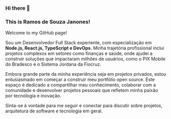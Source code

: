 ### Hi there 👋
### This is Ramos de Souza Janones!

Welcome to my GitHub page!

Sou um Desenvolvedor Full Stack experiente, com especialização em **Node.js, React.js, TypeScript e DevOps**. Minha trajetória profissional inclui projetos complexos em setores como finanças e saúde, onde ajudei a construir soluções que impactaram milhões de usuários, como o PIX Mobile do Bradesco e o Sistema Jordana da Fiocruz.

Embora grande parte da minha experiência seja em projetos privados, estou entusiasmado em começar a construir meu portfólio open source. Este espaço é dedicado a compartilhar meu conhecimento, colaborar com a comunidade e desenvolver projetos pessoais que refletem minha paixão por tecnologia e inovação.

Sinta-se à vontade para me seguir e conectar para discutir sobre projetos, arquitetura de software e tecnologia em geral.


